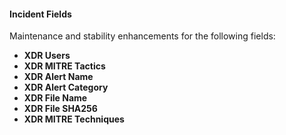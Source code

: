 #### Incident Fields
Maintenance and stability enhancements for the following fields:
- **XDR Users**
- **XDR MITRE Tactics**
- **XDR Alert Name**
- **XDR Alert Category**
- **XDR File Name**
- **XDR File SHA256**
- **XDR MITRE Techniques**
